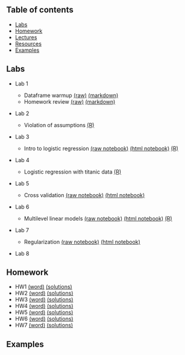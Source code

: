 Table of contents
-----------------

- [Labs](#labs)
- [Homework](#homework)
- [Lectures](#lectures)
- [Resources](#resources)
- [Examples](#examples)

Labs
----
- Lab 1
     - Dataframe warmup [(raw)](https://raw.githubusercontent.com/jdstokes/PSC204b/master/labs/Lab1/Lab1.Rmd) [(markdown)](https://github.com/jdstokes/PSC204b/blob/master/labs/Lab1/Lab1.Rmd)
     - Homework review [(raw)](https://raw.githubusercontent.com/jdstokes/PSC204b/master/homework/notebooks/hw1/hw1.Rmd) [(markdown)](http://htmlpreview.github.io/?https://github.com/jdstokes/PSC204b/blob/master/homework/notebooks/hw1/hw1.nb.html)

- Lab 2
    - Violation of assumptions [(R)](/labs/Lab2/Lab2.R) 
- Lab 3
    - Intro to logistic regression [(raw notebook)](https://raw.githubusercontent.com/jdstokes/PSC204b/master/labs/Lab3/Lab3.Rmd) [(html notebook)](http://htmlpreview.github.io/?https://github.com/jdstokes/PSC204b/blob/master/labs/Lab3/Lab3.nb.html) [(R)](/labs/Lab3/Lab3.R)
- Lab 4
    - Logistic regression with titanic data [(R)](/labs/Lab4/Lab4.R)
- Lab 5
    - Cross validation  [(raw notebook)](https://raw.githubusercontent.com/jdstokes/PSC204b/master/labs/Lab5/Lab5.Rmd) [(html notebook)](http://htmlpreview.github.io/?https://github.com/jdstokes/PSC204b/blob/master/labs/Lab5/Lab5.nb.html)
- Lab 6
    - Multilevel linear models [(raw notebook)](https://raw.githubusercontent.com/jdstokes/PSC204b/master/labs/Lab6/Lab6.Rmd) [(html notebook)](http://htmlpreview.github.io/?https://github.com/jdstokes/PSC204b/blob/master/labs/Lab6/Lab6.nb.html) [(R)](https://github.com/jdstokes/PSC204b/blob/master/labs/Lab6/Lab6.R)
- Lab 7
    - Regularization  [(raw notebook)](https://raw.githubusercontent.com/jdstokes/PSC204b/master/homework/notebooks/hw5/hw5.Rmd) [(html notebook)](http://htmlpreview.github.io/?https://github.com/jdstokes/PSC204b/blob/master/homework/notebooks/hw5/hw5.nb.html)
- Lab 8

Homework
----
- HW1 [(word)](/homework/word/HW_week1.docx) [(solutions)](/homework/notebooks/hw1/hw1.Rmd)
- HW2 [(word)](/homework/word/HW_week2.docx) [(solutions)](/homework/notebooks/hw2/hw2.Rmd)
- HW3 [(word)](/homework/word/HW_week3.docx) [(solutions)](/homework/notebooks/hw3/hw3.R)
- HW4 [(word)](/homework/word/HW_week4.docx) [(solutions)](/homework/notebooks/hw4/hw4.R)
- HW5 [(word)](/homework/word/HW_week5.docx) [(solutions)](/homework/notebooks/hw5/hw5.Rmd)
- HW6 [(word)](/homework/word/HW_week6.docx) [(solutions)](/homework/notebooks/hw6/hw6.Rmd)
- HW7 [(word)](/homework/word/HW_week7.docx) [(solutions)](/homework/notebooks/hw7/hw7.Rmd)

Examples
----